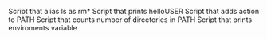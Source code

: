 Script that alias ls as rm*
Script that prints helloUSER
Script that adds action to PATH
Script that counts number of dircetories in PATH
Script that prints enviroments variable

